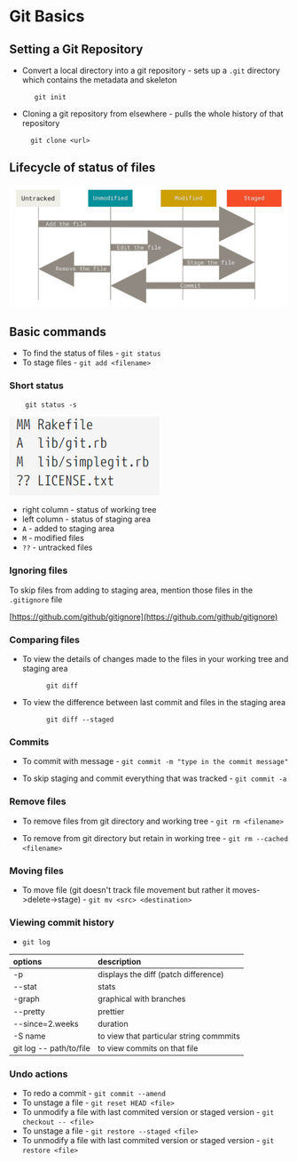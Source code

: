 
# Git Basics

## Setting a Git Repository

* Convert a local directory into a git repository - sets up a ```.git``` directory which contains the metadata and skeleton

         git init

* Cloning a git repository from elsewhere - pulls the whole history of that repository

        git clone <url>

## Lifecycle of status of files

![lifecycle of files](images/file-status.png)

## Basic commands

* To find the status of files - ```git status```
* To stage files - ```git add <filename>```

### Short status

        git status -s

![short status of files](images/short-status.png)

- right column - status of working tree
- left column - status of staging area
- ```A``` - added to staging area
- ```M``` - modified files
- ```??``` - untracked files

### Ignoring files

To skip files from adding to staging area, mention those files in the ```.gitignore``` file

[https://github.com/github/gitignore](https://github.com/github/gitignore) 

### Comparing files

- To view the details of changes made to the files in your working tree and staging area
        
            git diff

- To view the difference between last commit and files in the staging area
            
            git diff --staged

### Commits
- To commit with message  - ```git commit -m "type in the commit message"```

- To skip staging and commit everything that was tracked - ```git commit -a```

### Remove files

- To remove files from git directory and working tree - ```git rm <filename>```

- To remove from git directory but retain in working tree - ```git rm --cached <filename>```

### Moving files

- To move file (git doesn't track file movement but rather it moves->delete->stage) - ```git mv <src> <destination>```

### Viewing commit history

-  ```git log```

| options |description         
| :-------- | :------------------------- |
| -p | displays the diff (patch difference) |
| --stat | stats | 
|-graph | graphical with branches |
| --pretty | prettier |
| --since=2.weeks | duration |
| -S name | to view that particular string commmits |
| git log -- path/to/file | to view commits on that file | 

### Undo actions

* To redo a commit - ```git commit --amend```
* To unstage a file - ```git reset HEAD <file>```
* To unmodify a file with last commited version or staged version - ```git checkout -- <file> ```
* To unstage a file - ```git restore --staged <file>```
* To unmodify a file with last commited version or staged version - ```git restore <file> ```







